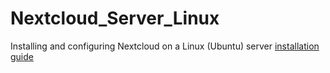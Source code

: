 # Nextcloud_Server_Linux
Installing and configuring Nextcloud on a Linux (Ubuntu) server [installation guide](https://www.youtube.com/watch?v=XvzhjVNGlUA)

